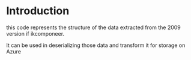 # Introduction 

this code represents the structure of the data extracted from the 2009 version if ikcomponeer.

It can be used in deserializing those data and transform it for storage on Azure